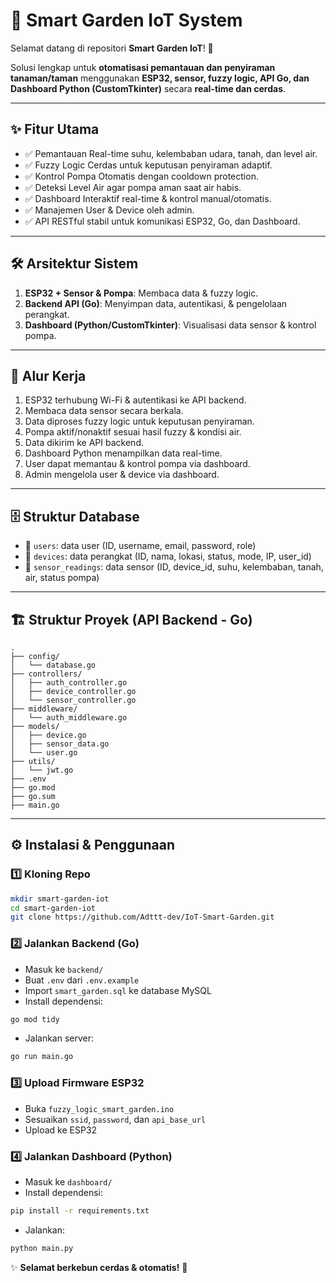 # 🌱 Smart Garden IoT System

Selamat datang di repositori **Smart Garden IoT**! 🚀

Solusi lengkap untuk **otomatisasi pemantauan dan penyiraman tanaman/taman** menggunakan **ESP32, sensor, fuzzy logic, API Go, dan Dashboard Python (CustomTkinter)** secara **real-time dan cerdas**.

---

## ✨ Fitur Utama

* ✅ Pemantauan Real-time suhu, kelembaban udara, tanah, dan level air.
* ✅ Fuzzy Logic Cerdas untuk keputusan penyiraman adaptif.
* ✅ Kontrol Pompa Otomatis dengan cooldown protection.
* ✅ Deteksi Level Air agar pompa aman saat air habis.
* ✅ Dashboard Interaktif real-time & kontrol manual/otomatis.
* ✅ Manajemen User & Device oleh admin.
* ✅ API RESTful stabil untuk komunikasi ESP32, Go, dan Dashboard.

---

## 🛠️ Arsitektur Sistem

1. **ESP32 + Sensor & Pompa**: Membaca data & fuzzy logic.
2. **Backend API (Go)**: Menyimpan data, autentikasi, & pengelolaan perangkat.
3. **Dashboard (Python/CustomTkinter)**: Visualisasi data sensor & kontrol pompa.

---

## 🔄 Alur Kerja

1. ESP32 terhubung Wi-Fi & autentikasi ke API backend.
2. Membaca data sensor secara berkala.
3. Data diproses fuzzy logic untuk keputusan penyiraman.
4. Pompa aktif/nonaktif sesuai hasil fuzzy & kondisi air.
5. Data dikirim ke API backend.
6. Dashboard Python menampilkan data real-time.
7. User dapat memantau & kontrol pompa via dashboard.
8. Admin mengelola user & device via dashboard.

---

## 🗄️ Struktur Database

* 📂 `users`: data user (ID, username, email, password, role)
* 📂 `devices`: data perangkat (ID, nama, lokasi, status, mode, IP, user\_id)
* 📂 `sensor_readings`: data sensor (ID, device\_id, suhu, kelembaban, tanah, air, status pompa)

---

## 🏗️ Struktur Proyek (API Backend - Go)

```
.
├── config/
│   └── database.go
├── controllers/
│   ├── auth_controller.go
│   ├── device_controller.go
│   └── sensor_controller.go
├── middleware/
│   └── auth_middleware.go
├── models/
│   ├── device.go
│   ├── sensor_data.go
│   └── user.go
├── utils/
│   └── jwt.go
├── .env
├── go.mod
├── go.sum
├── main.go
```

---

## ⚙️ Instalasi & Penggunaan

### 1️⃣ Kloning Repo

```bash
mkdir smart-garden-iot
cd smart-garden-iot
git clone https://github.com/Adttt-dev/IoT-Smart-Garden.git
```

### 2️⃣ Jalankan Backend (Go)

* Masuk ke `backend/`
* Buat `.env` dari `.env.example`
* Import `smart_garden.sql` ke database MySQL
* Install dependensi:

```bash
go mod tidy
```

* Jalankan server:

```bash
go run main.go
```

### 3️⃣ Upload Firmware ESP32

* Buka `fuzzy_logic_smart_garden.ino`
* Sesuaikan `ssid`, `password`, dan `api_base_url`
* Upload ke ESP32

### 4️⃣ Jalankan Dashboard (Python)

* Masuk ke `dashboard/`
* Install dependensi:

```bash
pip install -r requirements.txt
```

* Jalankan:

```bash
python main.py
```

✨ **Selamat berkebun cerdas & otomatis!** 🌿
